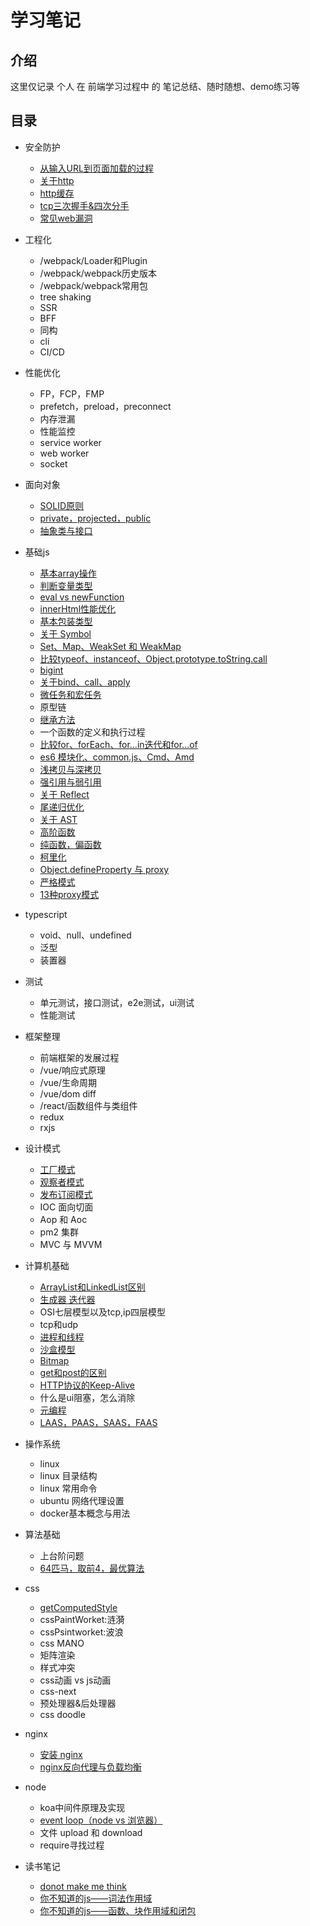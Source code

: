# 学习笔记

## 介绍

这里仅记录 个人 在 前端学习过程中 的 笔记总结、随时随想、demo练习等

## 目录

- 安全防护
  - [从输入URL到页面加载的过程](/安全防护/从输入URL到页面加载的过程.md)
  - [关于http](/安全防护/关于http.md)
  - [http缓存](/安全防护/http缓存.md)
  - [tcp三次握手&四次分手](/安全防护/tcp三次握手&四次分手.md)
  - [常见web漏洞](/安全防护/XSS.md)
- 工程化
  - /webpack/Loader和Plugin
  - /webpack/webpack历史版本
  - /webpack/webpack常用包
  - tree shaking
  - SSR
  - BFF
  - 同构
  - cli
  - CI/CD
- 性能优化
  - FP，FCP，FMP
  - prefetch，preload，preconnect
  - 内存泄漏
  - 性能监控
  - service worker
  - web worker
  - socket
- 面向对象
  - [SOLID原则](/面向对象/SOLID.md)
  - [private，projected，public](/面向对象/public.md)
  - [抽象类与接口](/面向对象/抽象类与接口.md)
- 基础js
  - [基本array操作](/基础js/基本array操作.md)
  - [判断变量类型](/基础js/判断变量类型.md)
  - [eval vs newFunction](/基础js/evalVsNewFunction.md)
  - [innerHtml性能优化](/基础js/innerHtml性能优化.md)
  - [基本包装类型](/基础js/包装器.md)
  - [关于 Symbol](/基础js/关于Symbol.md)
  - [Set、Map、WeakSet 和 WeakMap](/基础js/Set、Map、WeakSet和WeakMap.md)
  - [比较typeof、instanceof、Object.prototype.toString.call](/基础js/typeof.md)
  - [bigint](/基础js/bigint.md)
  - [关于bind、call、apply](/基础js/关于bindCallApply.md)
  - [微任务和宏任务](/基础js/微任务和宏任务.md)
  - 原型链
  - [继承方法](/基础js/继承方法.md)
  - 一个函数的定义和执行过程
  - [比较for、forEach、for...in迭代和for...of](/基础js/for.md)
  - [es6 模块化、common.js、Cmd、Amd](/基础js/模块化.md)
  - [浅拷贝与深拷贝](/基础js/浅拷贝与深拷贝.md)
  - [强引用与弱引用](/基础js/强引用与弱引用.md)
  - [关于 Reflect](/基础js/关于Reflect.md)
  - [尾递归优化](/基础js/尾递归优化.md)
  - [关于 AST](/基础js/AST.md)
  - [高阶函数](/基础js/高阶函数.md)
  - [纯函数，偏函数](/基础js/纯函数.md)
  - [柯里化](/基础js/柯里化.md)
  - [Object.defineProperty 与 proxy](/基础js/proxy.md)
  - [严格模式](/基础js/严格模式.md)
  - [13种proxy模式](/基础js/proxy模式.md)
- typescript
  - void、null、undefined
  - 泛型
  - 装置器
- 测试
  - 单元测试，接口测试，e2e测试，ui测试
  - 性能测试
- 框架整理
  - 前端框架的发展过程
  - /vue/响应式原理
  - /vue/生命周期
  - /vue/dom diff
  - /react/函数组件与类组件
  - redux
  - rxjs
- 设计模式
  - [工厂模式](/设计模式/工厂模式.md)
  - [观察者模式](/设计模式/观察者模式.md)
  - [发布订阅模式](/设计模式/发布订阅模式.md)
  - IOC 面向切面
  - Aop 和 Aoc
  - pm2 集群
  - MVC 与 MVVM
- 计算机基础
  - [ArrayList和LinkedList区别](/计算机基础/ArrayList和LinkedList区别.md)
  - [生成器 迭代器](/计算机基础/生成器和迭代器.md)
  - OSI七层模型以及tcp,ip四层模型
  - tcp和udp
  - [进程和线程](/计算机基础/进程和线程.md)
  - [沙盒模型](/计算机基础/沙盒模型.md)
  - [Bitmap](/计算机基础/Bitmap.md)
  - [get和post的区别](/计算机基础/get和post的区别.md)
  - [HTTP协议的Keep-Alive](/计算机基础/HTTP协议的Keep-Alive.md)
  - 什么是ui阻塞，怎么消除
  - [元编程](/计算机基础/元编程.md)
  - [LAAS，PAAS，SAAS，FAAS](/计算机基础/SAAS.md)

- 操作系统
  - linux
  - linux 目录结构
  - linux 常用命令
  - ubuntu 网络代理设置
  - docker基本概念与用法
- 算法基础
  - 上台阶问题
  - [64匹马，取前4，最优算法](/算法基础/64匹马.md)
- css
  - [getComputedStyle](/css/getComputedStyle.md)
  - cssPaintWorket:涟漪
  - cssPsintworket:波浪
  - css MANO
  - 矩阵渲染
  - 样式冲突
  - css动画 vs js动画
  - css-next
  - 预处理器&后处理器
  - css doodle
- nginx
  - [安装 nginx](/nginx/安装nginx.md)
  - [nginx反向代理与负载均衡](/nginx/nginx反向代理与负载均衡.md)
- node
  - koa中间件原理及实现
  - [event loop（node vs 浏览器）](/node/eventloop.md)
  - 文件 upload 和 download
  - require寻找过程
- 读书笔记
  - [donot make me think](/读书笔记/donotmakemethink/20200104.md)
  - [你不知道的js——词法作用域](/读书笔记/你不知道的js/词法作用域.md)
  - [你不知道的js——函数、块作用域和闭包](/读书笔记/你不知道的js/函数、块作用域和闭包.md)
